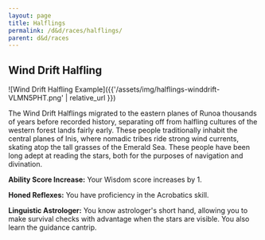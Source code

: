 ```yaml
---
layout: page
title: Halflings
permalink: /d&d/races/halflings/
parent: d&d/races
---
```


## Wind Drift Halfling

![Wind Drift Halfling Example]({{'/assets/img/halflings-winddrift-VLMN5PHT.png' | relative_url }})

The Wind Drift Halflings migrated to the eastern planes of Runoa thousands of years before recorded history, separating off from halfling cultures  of the western forest lands fairly early. These people traditionally inhabit the central planes of Inis, where nomadic tribes ride strong wind currents, skating atop the tall grasses of the Emerald Sea. These people have been long adept at reading the stars, both for the purposes of navigation and divination.

**Ability Score Increase:** Your Wisdom score increases by 1.

**Honed Reflexes:** You have proficiency in the Acrobatics skill.

**Linguistic Astrologer:** You know astrologer's short hand, allowing you to make survival checks with advantage when the stars are visible. You also learn the guidance cantrip.
